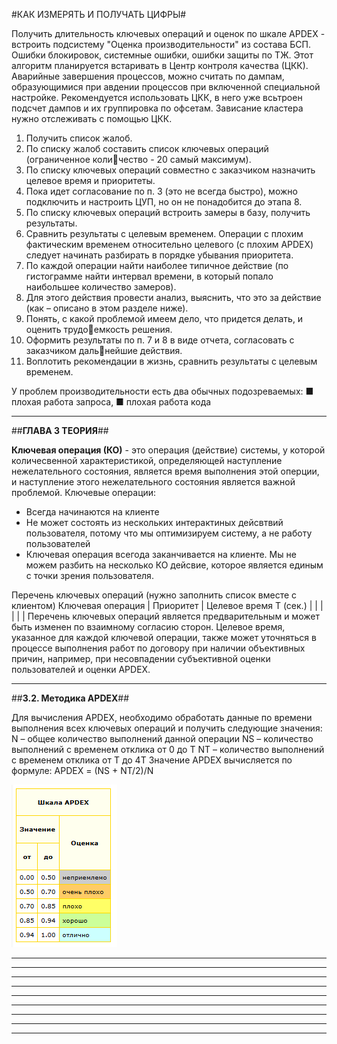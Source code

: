 #КАК ИЗМЕРЯТЬ И ПОЛУЧАТЬ ЦИФРЫ#

Получить длительность ключевых операций и оценок по шкале APDEX - встроить подсистему "Оценка производительности" из состава БСП.
Ошибки блокировок, системные ошибки, ошибки защиты по ТЖ. Этот алгоритм планируется встаривать в Центр контроля качества (ЦКК).
Аварийные завершения процессов, можно считать по дампам, образующимися при авдении процессов при включенной специальной настройке. Рекомендуется использовать ЦКК, в него уже всьтроен подсчет дампов и их группировка по офсетам.
Зависание кластера нужно отслеживать с помощью ЦКК.

1.	 Получить список жалоб.
2.	 По списку жалоб составить список ключевых операций (ограниченное количество - 20 самый максимум).
3.	 По списку ключевых операций совместно с заказчиком назначить целевое время
и приоритеты.
4.	 Пока идет согласование по п. 3 (это не всегда быстро), можно подключить
и настроить ЦУП, но он не понадобится до этапа 8.
5.	 По списку ключевых операций встроить замеры в базу, получить результаты.
6.	 Сравнить результаты с целевым временем. Операции с плохим фактическим
временем относительно целевого (с плохим APDEX) следует начинать разбирать
в порядке убывания приоритета.
7.	 По каждой операции найти наиболее типичное действие (по гистограмме найти
интервал времени, в который попало наибольшее количество замеров).
8.	 Для этого действия провести анализ, выяснить, что это за действие (как –
описано в этом разделе ниже).
9.	 Понять, с какой проблемой имеем дело, что придется делать, и оценить трудоемкость решения.
10.	 Оформить результаты по п. 7 и 8 в виде отчета, согласовать с заказчиком дальнейшие действия.
11.	 Воплотить рекомендации в жизнь, сравнить результаты с целевым временем.

У проблем производительности есть два обычных подозреваемых:
■ плохая работа запроса,
■ плохая работа кода


--------------------------------------------------------------------------------------------------------------------------------------
##**ГЛАВА 3 ТЕОРИЯ**##

**Ключевая операция (КО)** - это операция (действие) системы, у которой количесвенной характеристикой, определяющей наступление нежелательного состояния, является время выполнения этой оперции, и наступление этого нежелательного состояния является важной проблемой.
Ключевые операции:
  - Всегда начинаются на клиенте
  - Не может состоять из нескольких интерактиных дейсвтвий пользователя, потому что мы оптимизируем систему, а не работу пользователей
  - Ключевая операция всегода заканчивается на клиенте. Мы не можем разбить на несколько КО дейсвие, которое является единым с точки зрения пользователя.

Перечень ключевых операций (нужно заполнить список вместе с клиентом)
Ключевая операция | Приоритет | Целевое время Т (сек.)
                  |           |
                  |           |
                  |           |
Перечень ключевых операций является предварительным и может быть изменен по взаимному согласию сторон.
Целевое время, указанное для каждой ключевой операции, также может уточняться в процессе выполнения работ по договору при наличии объективных причин, например, при несовпадении субъективной оценки пользователей и оценки APDEX.


--------------------------------------------------------------------------------------------------------------------------------------
##**3.2. Методика APDEX**##

Для вычисления APDEX, необходимо обработать данные по времени выполнения всех ключевых операций и получить следующие значения:
N – общее количество выполнений данной операции
NS – количество выполнений с временем отклика от 0 до Т
NT – количество выполнений с временем отклика от T до 4T
Значение APDEX вычисляется по формуле: APDEX = (NS + NT/2)/N

![Шкала APDEX](https://github.com/grydni4ok/1C/blob/main/%D0%AD%D0%BA%D1%81%D0%BF%D0%B5%D1%80%D1%82/%D0%9D%D0%B0%D1%81%D1%82%D0%BE%D0%BB%D1%8C%D0%BD%D0%B0%D1%8F%20%D0%BA%D0%BD%D0%B8%D0%B3%D0%B0%20%D1%8D%D0%BA%D1%81%D0%BF%D0%B5%D1%80%D1%82%D0%B0/%D0%9A%D0%B0%D1%80%D1%82%D0%B8%D0%BD%D0%BA%D0%B8/APDEX.png)










--------------------------------------------------------------------------------------------------------------------------------------
--------------------------------------------------------------------------------------------------------------------------------------
--------------------------------------------------------------------------------------------------------------------------------------
--------------------------------------------------------------------------------------------------------------------------------------
--------------------------------------------------------------------------------------------------------------------------------------
--------------------------------------------------------------------------------------------------------------------------------------
--------------------------------------------------------------------------------------------------------------------------------------
--------------------------------------------------------------------------------------------------------------------------------------
--------------------------------------------------------------------------------------------------------------------------------------























